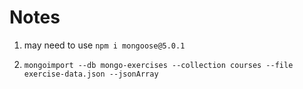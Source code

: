 # Notes

1. may need to use `npm i mongoose@5.0.1`

2. `mongoimport --db mongo-exercises --collection courses --file exercise-data.json --jsonArray`
